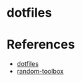 # dotfiles

# References

- [dotfiles](https://dotfiles.github.io/)
- [random-toolbox](https://github.com/johnlane/random-toolbox)
